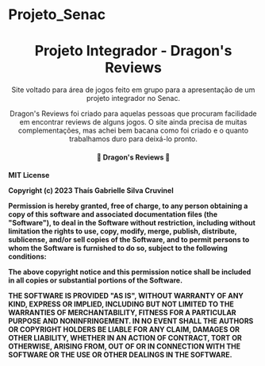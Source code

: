 # Projeto_Senac
<h1 align="center">Projeto Integrador - Dragon's Reviews</h1>

<p align="center">Site voltado para área de jogos feito em grupo para a apresentação de um projeto integrador no Senac.</p>
<p align="center">Dragon's Reviews foi criado para  aquelas pessoas que procuram facilidade em encontrar reviews de alguns jogos. O site ainda precisa de muitas complementações, mas achei bem bacana como foi criado e o quanto trabalhamos duro para deixá-lo pronto.</p>

<h4 align="center">
🐲 Dragon's Reviews 🐉
</h4>
<h4 align="center> 
	🚧 Em construção... 🚧
</h4>

🛠 Tecnologias Utilizadas

As seguintes ferramentas foram usadas na construção do projeto:

- HTML = Nos permite construir websites e fazer a inserção de novos conteúdos como imagens e vídeos por meio de hipertextos.
- CSS = Trabalha a parte visual da página web, tendo como tarefa separar o conteúdo do site da apresentação visual, assim como todo os aspecto estético da página.
- JavaScript = Nos possibilitou dar funcionalidades em algumas de nossas páginas HTMl e executar comandos.
<br>
<p align="center> 
  
MIT License

Copyright (c) 2023 Thaís Gabrielle Silva Cruvinel

Permission is hereby granted, free of charge, to any person obtaining a copy
of this software and associated documentation files (the "Software"), to deal
in the Software without restriction, including without limitation the rights
to use, copy, modify, merge, publish, distribute, sublicense, and/or sell
copies of the Software, and to permit persons to whom the Software is
furnished to do so, subject to the following conditions:

The above copyright notice and this permission notice shall be included in all
copies or substantial portions of the Software.

THE SOFTWARE IS PROVIDED "AS IS", WITHOUT WARRANTY OF ANY KIND, EXPRESS OR
IMPLIED, INCLUDING BUT NOT LIMITED TO THE WARRANTIES OF MERCHANTABILITY,
FITNESS FOR A PARTICULAR PURPOSE AND NONINFRINGEMENT. IN NO EVENT SHALL THE
AUTHORS OR COPYRIGHT HOLDERS BE LIABLE FOR ANY CLAIM, DAMAGES OR OTHER
LIABILITY, WHETHER IN AN ACTION OF CONTRACT, TORT OR OTHERWISE, ARISING FROM,
OUT OF OR IN CONNECTION WITH THE SOFTWARE OR THE USE OR OTHER DEALINGS IN THE
SOFTWARE.
</p>
